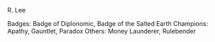 R. Lee

Badges: Badge of Diplonomic, Badge of the Salted Earth 
Champions: Apathy, Gauntlet, Paradox
Others: Money Launderer, Rulebender

